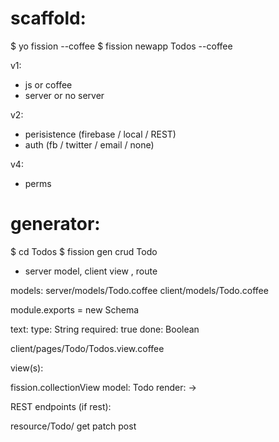 
scaffold:
==========

$ yo fission --coffee
$ fission newapp Todos --coffee

v1:
- js or coffee
- server or no server

v2:
- perisistence (firebase / local / REST)
- auth (fb / twitter / email / none)

v4:
- perms

generator:
==========

$ cd Todos
$ fission gen crud Todo

- server model, client view , route 

models: 
  server/models/Todo.coffee
  client/models/Todo.coffee

  module.exports = new Schema

  text: 
    type: String
    required: true
  done: Boolean  

client/pages/Todo/Todos.view.coffee 

view(s):

fission.collectionView
  model: Todo
  render: ->

REST endpoints (if rest):
  
  resource/Todo/
    get 
    patch
    post

